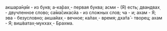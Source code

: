 акшара̄н̣а̄м - из букв; а-ка̄рах̣ - первая буква; асми - (Я) есть; двандвах̣ - двучленное слово; са̄ма̄сикасйа - из сложных слов; ча - и; ахам - Я; эва - безусловно; акшайах̣ - вечное; ка̄лах̣ - время; дха̄та̄ - творец; ахам - Я; виш́ватах̣-мукхах̣ - Брахма.